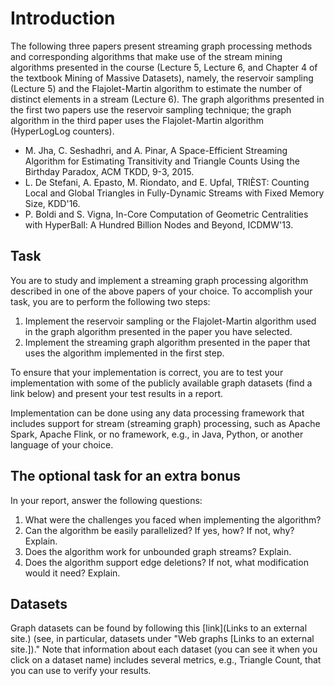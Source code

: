 # Introduction

The following three papers present streaming graph processing methods and corresponding algorithms that make use of the stream mining algorithms presented in the course (Lecture 5, Lecture 6, and Chapter 4 of the textbook Mining of Massive Datasets), namely, the reservoir sampling (Lecture 5) and the Flajolet-Martin algorithm to estimate the number of distinct elements in a stream (Lecture 6). The graph algorithms presented in the first two papers use the reservoir sampling technique; the graph algorithm in the third paper uses the Flajolet-Martin algorithm (HyperLogLog counters).

- M. Jha, C. Seshadhri, and A. Pinar, A Space-Efficient Streaming Algorithm for Estimating Transitivity and Triangle Counts Using the Birthday Paradox, ACM TKDD, 9-3, 2015.
- L. De Stefani, A. Epasto, M. Riondato, and E. Upfal, TRIÈST: Counting Local and Global Triangles in Fully-Dynamic Streams with Fixed Memory Size, KDD'16.
- P. Boldi and S. Vigna, In-Core Computation of Geometric Centralities with HyperBall: A Hundred Billion Nodes and Beyond, ICDMW'13.

## Task

You are to study and implement a streaming graph processing algorithm described in one of the above papers of your choice. To accomplish your task, you are to perform the following two steps:

1. Implement the reservoir sampling or the Flajolet-Martin algorithm used in the graph algorithm presented in the paper you have selected.
2. Implement the streaming graph algorithm presented in the paper that uses the algorithm implemented in the first step.

To ensure that your implementation is correct, you are to test your implementation with some of the publicly available graph datasets (find a link below) and present your test results in a report.

Implementation can be done using any data processing framework that includes support for stream (streaming graph) processing, such as Apache Spark, Apache Flink, or no framework, e.g., in Java, Python, or another language of your choice.

## The optional task for an extra bonus

In your report, answer the following questions:

1. What were the challenges you faced when implementing the algorithm?
2. Can the algorithm be easily parallelized? If yes, how? If not, why? Explain.
3. Does the algorithm work for unbounded graph streams? Explain.
4. Does the algorithm support edge deletions? If not, what modification would it need? Explain.

## Datasets

Graph datasets can be found by following this [link](Links to an external site.) (see, in particular, datasets under "Web graphs [Links to an external site.])." Note that information about each dataset (you can see it when you click on a dataset name) includes several metrics, e.g., Triangle Count, that you can use to verify your results.
